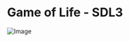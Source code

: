 # Game of Life - SDL3

![Image](https://github.com/user-attachments/assets/6a1d0bd4-fbd8-48a6-bddd-332214832b59)
